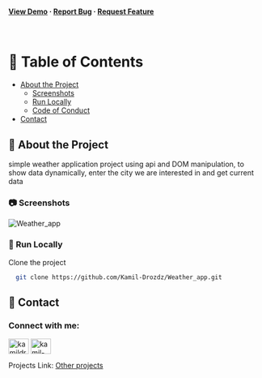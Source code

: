 
<h4>
    <a href="https://weather-aplication-js.netlify.app/">View Demo</a>
  <span> · </span>
    <a href="https://github.com/Kamil-Drozdz/Weather_app/issues">Report Bug</a>
  <span> · </span>
    <a href="https://github.com/Kamil-Drozdz/Weather_app/issues">Request Feature</a>
  </h4>
</div>

<br />

<!-- Table of Contents -->
# :notebook_with_decorative_cover: Table of Contents

- [About the Project](#star2-about-the-project)
  * [Screenshots](#camera-screenshots)
  * [Run Locally](#running-run-locally)
  * [Code of Conduct](#scroll-code-of-conduct)
- [Contact](#handshake-contact)


  

<!-- About the Project -->
## :star2: About the Project
simple weather application project using api and DOM manipulation, to show data dynamically, enter the city we are interested in and get current data

<!-- Screenshots -->
### :camera: Screenshots

![Weather_app](https://user-images.githubusercontent.com/108432936/207299276-6f1a6a22-95de-4a71-8d5e-6a2a27a01359.png)

<!-- Run Locally -->
### :running: Run Locally

Clone the project

```bash
  git clone https://github.com/Kamil-Drozdz/Weather_app.git
```

<!-- Contact -->
## :handshake: Contact

<h3 align="left">Connect with me:</h3>
<p align="left">
 <a href="https://kamildrozdz.pl" target="blank"><img align="center" src="https://raw.githubusercontent.com/rahuldkjain/github-profile-readme-generator/master/src/images/icons/Social/kaggle.svg" alt="kamildrozdz.pl" height="30" width="40" /></a>
<a href="https://linkedin.com/in/kamil-dróżdż-919595198/" target="blank"><img align="center" src="https://raw.githubusercontent.com/rahuldkjain/github-profile-readme-generator/master/src/images/icons/Social/linked-in-alt.svg" alt="kamil-dróżdż-919595198/" height="30" width="40" /></a>
</p>

Projects Link: [Other projects](https://github.com/Kamil-Drozdz?tab=repositories)

